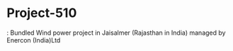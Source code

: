 # Project-510
: Bundled Wind power project in Jaisalmer (Rajasthan in India) managed by Enercon (India)Ltd
